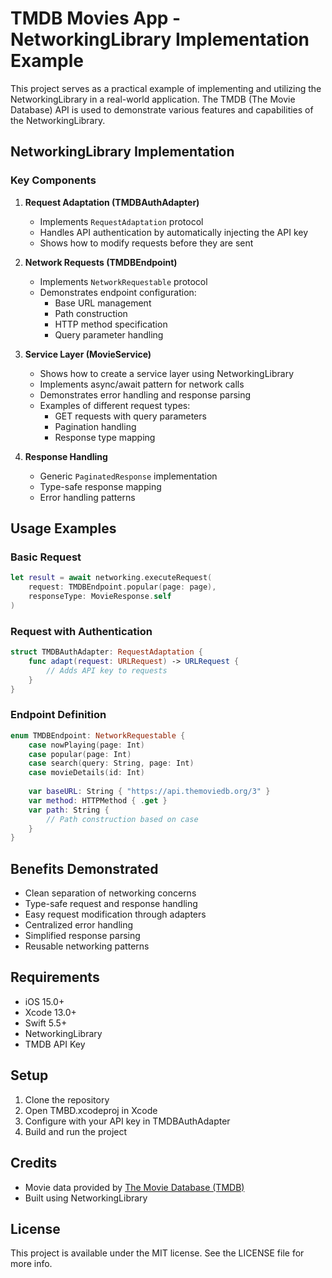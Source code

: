 # TMDB Movies App - NetworkingLibrary Implementation Example

This project serves as a practical example of implementing and utilizing the NetworkingLibrary in a real-world application. The TMDB (The Movie Database) API is used to demonstrate various features and capabilities of the NetworkingLibrary.

## NetworkingLibrary Implementation

### Key Components

1. **Request Adaptation (TMDBAuthAdapter)**
   - Implements `RequestAdaptation` protocol
   - Handles API authentication by automatically injecting the API key
   - Shows how to modify requests before they are sent

2. **Network Requests (TMDBEndpoint)**
   - Implements `NetworkRequestable` protocol
   - Demonstrates endpoint configuration:
     - Base URL management
     - Path construction
     - HTTP method specification
     - Query parameter handling

3. **Service Layer (MovieService)**
   - Shows how to create a service layer using NetworkingLibrary
   - Implements async/await pattern for network calls
   - Demonstrates error handling and response parsing
   - Examples of different request types:
     - GET requests with query parameters
     - Pagination handling
     - Response type mapping

4. **Response Handling**
   - Generic `PaginatedResponse` implementation
   - Type-safe response mapping
   - Error handling patterns

## Usage Examples

### Basic Request
```swift
let result = await networking.executeRequest(
    request: TMDBEndpoint.popular(page: page),
    responseType: MovieResponse.self
)
```

### Request with Authentication
```swift
struct TMDBAuthAdapter: RequestAdaptation {
    func adapt(request: URLRequest) -> URLRequest {
        // Adds API key to requests
    }
}
```

### Endpoint Definition
```swift
enum TMDBEndpoint: NetworkRequestable {
    case nowPlaying(page: Int)
    case popular(page: Int)
    case search(query: String, page: Int)
    case movieDetails(id: Int)
    
    var baseURL: String { "https://api.themoviedb.org/3" }
    var method: HTTPMethod { .get }
    var path: String {
        // Path construction based on case
    }
}
```

## Benefits Demonstrated

- Clean separation of networking concerns
- Type-safe request and response handling
- Easy request modification through adapters
- Centralized error handling
- Simplified response parsing
- Reusable networking patterns

## Requirements

- iOS 15.0+
- Xcode 13.0+
- Swift 5.5+
- NetworkingLibrary
- TMDB API Key

## Setup

1. Clone the repository
2. Open TMBD.xcodeproj in Xcode
3. Configure with your API key in TMDBAuthAdapter
4. Build and run the project

## Credits

- Movie data provided by [The Movie Database (TMDB)](https://www.themoviedb.org/)
- Built using NetworkingLibrary

## License

This project is available under the MIT license. See the LICENSE file for more info.
